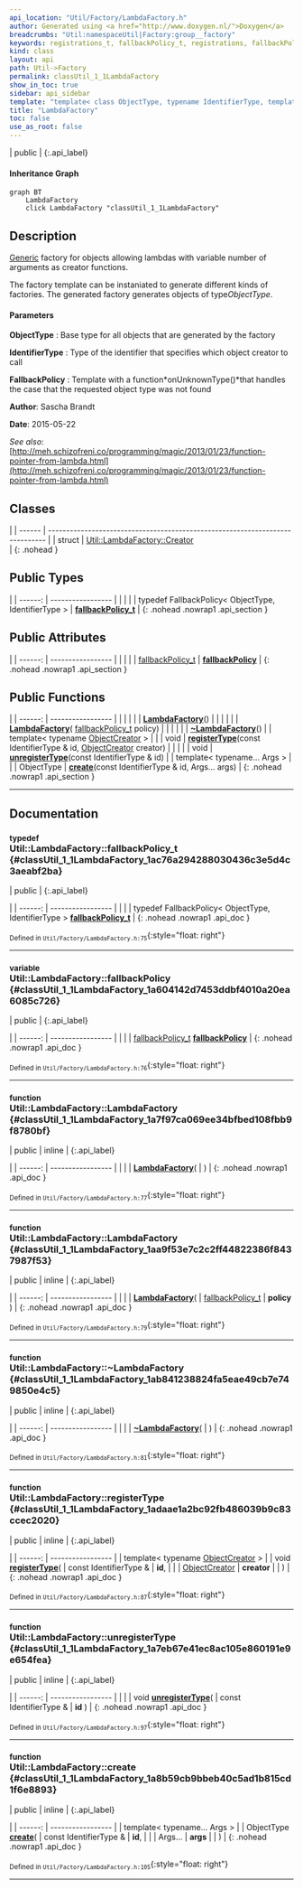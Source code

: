 ```yaml
---
api_location: "Util/Factory/LambdaFactory.h"
author: Generated using <a href="http://www.doxygen.nl/">Doxygen</a>
breadcrumbs: "Util:namespaceUtil|Factory:group__factory"
keywords: registrations_t, fallbackPolicy_t, registrations, fallbackPolicy, LambdaFactory, LambdaFactory, ~LambdaFactory, registerType, unregisterType, create
kind: class
layout: api
path: Util->Factory
permalink: classUtil_1_1LambdaFactory
show_in_toc: true
sidebar: api_sidebar
template: "template< class ObjectType, typename IdentifierType, template< class, typename > class FallbackPolicy > "
title: "LambdaFactory"
toc: false
use_as_root: false
---
```


| public |
{:.api_label}

#### Inheritance Graph

```mermaid
graph BT
	LambdaFactory
	click LambdaFactory "classUtil_1_1LambdaFactory"
```

## Description

[Generic](classUtil_1_1Generic) factory for objects allowing lambdas with variable number of arguments as creator functions.

The factory template can be instaniated to generate different kinds of factories. The generated factory generates objects of type*ObjectType*.


#### Parameters
**ObjectType**
:  Base type for all objects that are generated by the factory



**IdentifierType**
:  Type of the identifier that specifies which object creator to call



**FallbackPolicy**
:  Template with a function*onUnknownType()*that handles the case that the requested object type was not found





**Author**: Sascha Brandt



**Date**: 2015-05-22



*See also*: [http://meh.schizofreni.co/programming/magic/2013/01/23/function-pointer-from-lambda.html](http://meh.schizofreni.co/programming/magic/2013/01/23/function-pointer-from-lambda.html)





## Classes

|
| ------ | ----------------------------------------------------------------------------- | 
| struct | [Util::LambdaFactory::Creator](structUtil_1_1LambdaFactory_1_1Creator) <br/>  | 
{: .nohead }

## Public Types

|
| ------: | ----------------- |
|  | |
| typedef FallbackPolicy< ObjectType, IdentifierType > | **[fallbackPolicy_t](#classUtil_1_1LambdaFactory_1ac76a294288030436c3e5d4c3aeabf2ba)**  |
{: .nohead .nowrap1 .api_section }


## Public Attributes

|
| ------: | ----------------- |
|  | |
| [fallbackPolicy_t](classUtil_1_1LambdaFactory#classUtil_1_1LambdaFactory_1ac76a294288030436c3e5d4c3aeabf2ba) | **[fallbackPolicy](#classUtil_1_1LambdaFactory_1a604142d7453ddbf4010a20ea6085c726)**  |
{: .nohead .nowrap1 .api_section }


## Public Functions

|
| ------: | ----------------- |
|  | |
|  | **[LambdaFactory](#classUtil_1_1LambdaFactory_1a7f97ca069ee34bfbed108fbb9f8780bf)**() |
|  | |
|  | **[LambdaFactory](#classUtil_1_1LambdaFactory_1aa9f53e7c2c2ff44822386f8437987f53)**( [fallbackPolicy_t](classUtil_1_1LambdaFactory#classUtil_1_1LambdaFactory_1ac76a294288030436c3e5d4c3aeabf2ba)  policy) |
|  | |
|  | **[~LambdaFactory](#classUtil_1_1LambdaFactory_1ab841238824fa5eae49cb7e749850e4c5)**() |
| template< typename [ObjectCreator](classUtil_1_1ObjectCreator)   >  | |
| void | **[registerType](#classUtil_1_1LambdaFactory_1adaae1a2bc92fb486039b9c83ccec2020)**(const IdentifierType & id,  [ObjectCreator](classUtil_1_1ObjectCreator)  creator) |
|  | |
| void | **[unregisterType](#classUtil_1_1LambdaFactory_1a7eb67e41ec8ac105e860191e9e654fea)**(const IdentifierType & id) |
| template< typename... Args >  | |
| ObjectType | **[create](#classUtil_1_1LambdaFactory_1a8b59cb9bbeb40c5ad1b815cd1f6e8893)**(const IdentifierType & id, Args... args) |
{: .nohead .nowrap1 .api_section }


-------------------------------------------------------------------

## Documentation

### <small>typedef</small><br/> Util::LambdaFactory::fallbackPolicy_t {#classUtil_1_1LambdaFactory_1ac76a294288030436c3e5d4c3aeabf2ba}

| public |
{:.api_label}

|
| ------: | ----------------- |
|  |
| typedef FallbackPolicy< ObjectType, IdentifierType > **[fallbackPolicy_t](#classUtil_1_1LambdaFactory_1ac76a294288030436c3e5d4c3aeabf2ba)**  |
{: .nohead .nowrap1 .api_doc }





<sub>Defined in `Util/Factory/LambdaFactory.h:75`</sub>{:style="float: right"}

-------------------------------------------------------------------

### <small>variable</small><br/> Util::LambdaFactory::fallbackPolicy {#classUtil_1_1LambdaFactory_1a604142d7453ddbf4010a20ea6085c726}

| public |
{:.api_label}

|
| ------: | ----------------- |
|  |
| [fallbackPolicy_t](classUtil_1_1LambdaFactory#classUtil_1_1LambdaFactory_1ac76a294288030436c3e5d4c3aeabf2ba) **[fallbackPolicy](#classUtil_1_1LambdaFactory_1a604142d7453ddbf4010a20ea6085c726)**  |
{: .nohead .nowrap1 .api_doc }





<sub>Defined in `Util/Factory/LambdaFactory.h:76`</sub>{:style="float: right"}

-------------------------------------------------------------------

### <small>function</small><br/> Util::LambdaFactory::LambdaFactory {#classUtil_1_1LambdaFactory_1a7f97ca069ee34bfbed108fbb9f8780bf}

| public | inline |
{:.api_label}

|
| ------: | ----------------- |
|  |
|  **[LambdaFactory](#classUtil_1_1LambdaFactory_1a7f97ca069ee34bfbed108fbb9f8780bf)**( |  ) |
{: .nohead .nowrap1 .api_doc }





<sub>Defined in `Util/Factory/LambdaFactory.h:77`</sub>{:style="float: right"}

-------------------------------------------------------------------

### <small>function</small><br/> Util::LambdaFactory::LambdaFactory {#classUtil_1_1LambdaFactory_1aa9f53e7c2c2ff44822386f8437987f53}

| public | inline |
{:.api_label}

|
| ------: | ----------------- |
|  |
|  **[LambdaFactory](#classUtil_1_1LambdaFactory_1aa9f53e7c2c2ff44822386f8437987f53)**( |  [fallbackPolicy_t](classUtil_1_1LambdaFactory#classUtil_1_1LambdaFactory_1ac76a294288030436c3e5d4c3aeabf2ba)  | **policy** ) |
{: .nohead .nowrap1 .api_doc }





<sub>Defined in `Util/Factory/LambdaFactory.h:79`</sub>{:style="float: right"}

-------------------------------------------------------------------

### <small>function</small><br/> Util::LambdaFactory::~LambdaFactory {#classUtil_1_1LambdaFactory_1ab841238824fa5eae49cb7e749850e4c5}

| public | inline |
{:.api_label}

|
| ------: | ----------------- |
|  |
|  **[~LambdaFactory](#classUtil_1_1LambdaFactory_1ab841238824fa5eae49cb7e749850e4c5)**( |  ) |
{: .nohead .nowrap1 .api_doc }





<sub>Defined in `Util/Factory/LambdaFactory.h:81`</sub>{:style="float: right"}

-------------------------------------------------------------------

### <small>function</small><br/> Util::LambdaFactory::registerType {#classUtil_1_1LambdaFactory_1adaae1a2bc92fb486039b9c83ccec2020}

| public | inline |
{:.api_label}

|
| ------: | ----------------- |
| template< typename [ObjectCreator](classUtil_1_1ObjectCreator)   > |
| void **[registerType](#classUtil_1_1LambdaFactory_1adaae1a2bc92fb486039b9c83ccec2020)**( | const IdentifierType & | **id**, |
| |  [ObjectCreator](classUtil_1_1ObjectCreator)  | **creator** |
|   ) |
{: .nohead .nowrap1 .api_doc }





<sub>Defined in `Util/Factory/LambdaFactory.h:87`</sub>{:style="float: right"}

-------------------------------------------------------------------

### <small>function</small><br/> Util::LambdaFactory::unregisterType {#classUtil_1_1LambdaFactory_1a7eb67e41ec8ac105e860191e9e654fea}

| public | inline |
{:.api_label}

|
| ------: | ----------------- |
|  |
| void **[unregisterType](#classUtil_1_1LambdaFactory_1a7eb67e41ec8ac105e860191e9e654fea)**( | const IdentifierType & | **id** ) |
{: .nohead .nowrap1 .api_doc }





<sub>Defined in `Util/Factory/LambdaFactory.h:97`</sub>{:style="float: right"}

-------------------------------------------------------------------

### <small>function</small><br/> Util::LambdaFactory::create {#classUtil_1_1LambdaFactory_1a8b59cb9bbeb40c5ad1b815cd1f6e8893}

| public | inline |
{:.api_label}

|
| ------: | ----------------- |
| template< typename... Args > |
| ObjectType **[create](#classUtil_1_1LambdaFactory_1a8b59cb9bbeb40c5ad1b815cd1f6e8893)**( | const IdentifierType & | **id**, |
| | Args... | **args** |
|   ) |
{: .nohead .nowrap1 .api_doc }





<sub>Defined in `Util/Factory/LambdaFactory.h:105`</sub>{:style="float: right"}

-------------------------------------------------------------------

